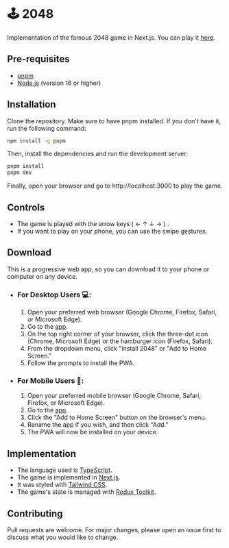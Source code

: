 # 🕹️ 2048

Implementation of the famous 2048 game in Next.js. You can play it
[here](https://2048-anushwar.vercel.app/).

## Pre-requisites

- [pnpm](https://pnpm.io/)
- [Node.js](https://nodejs.org/en/) (version 16 or higher)

## Installation

Clone the repository. Make sure to have pnpm installed. If you don't have it,
run the following command:

```bash
npm install -g pnpm
```

Then, install the dependencies and run the development server:

```bash
pnpm install
pnpm dev
```

Finally, open your browser and go to http://localhost:3000 to play the game.

## Controls

- The game is played with the arrow keys ( &larr; &uarr; &darr; &rarr; ) .
- If you want to play on your phone, you can use the swipe gestures.

## Download

This is a progressive web app, so you can download it to your phone or computer
on any device.

- ### For Desktop Users 💻:

  1. Open your preferred web browser (Google Chrome, Firefox, Safari, or
     Microsoft Edge).
  2. Go to the [app](https://2048-anushwar.vercel.app/).
  3. On the top right corner of your browser, click the three-dot icon (Chrome,
     Microsoft Edge) or the hamburger icon (Firefox, Safari).
  4. From the dropdown menu, click "Install 2048" or "Add to Home Screen."
  5. Follow the prompts to install the PWA.

- ### For Mobile Users 📱:

  1. Open your preferred mobile browser (Google Chrome, Safari, Firefox, or
     Microsoft Edge).
  2. Go to the [app](https://2048-anushwar.vercel.app/).
  3. Click the "Add to Home Screen" button on the browser's menu.
  4. Rename the app if you wish, and then click "Add."
  5. The PWA will now be installed on your device.

## Implementation

- The language used is [TypeScript](https://www.typescriptlang.org/).
- The game is implemented in [Next.js](https://nextjs.org/).
- It was styled with [Tailwind CSS](https://tailwindcss.com/).
- The game's state is managed with
  [Redux Toolkit](https://redux-toolkit.js.org/).

## Contributing

Pull requests are welcome. For major changes, please open an issue first to
discuss what you would like to change.
